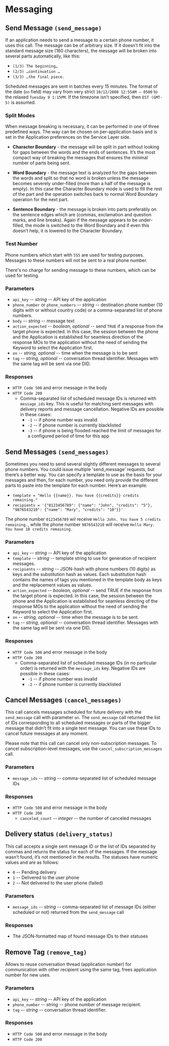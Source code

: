 Messaging
=========

Send Message `(send_message)`
-----------------------------

If an application needs to send a message to a certain phone number, it uses this call. The message can be of arbitrary size. If it doesn’t fit into the standard message size (160 characters), the message will be broken into several parts automatically, like this:

-   `(1/3) The beginning…`
-   `(2/3) …continuation …`
-   `(3/3) …the final piece.`

Scheduled messages are sent in batches every 15 minutes. The format of
the date (`on` field) may vary from very strict `10/12/2008 12:55AM —
0500` to the relaxed `Tuesday 9 1:15PM`. If the timezone isn’t
specified, then `EST (GMT-5)` is assumed.

### Split Modes

When message breaking is necessary, it can be performed in one of three
predefined ways. The way can be chosen on per-application basis and is
set in the Application preferences on the Service Layer side.

-   **Character Boundary** - the message will be split in part without
    looking for gaps between the words and the ends of sentences. It’s
    the most compact way of breaking the messages that ensures the
    minimal number of parts being sent.

-   **Word Boundary** - the message text is analyzed for the gaps between
    the words and split so that no word is broken unless the message
    becomes severely under-filled (more than a half of the message is
    empty). In this case the Character Boundary mode is used to fill the
    rest of the part and the operation switches back to normal Word
    Boundary operation for the next part.

-   **Sentence Boundary** - the message is broken into parts preferably on
    the sentence edges which are (commas, exclamation and question
    marks, and line breaks). Again if the message appears to be
    under-filled, the mode is switched to the Word Boundary and if even
    this doesn’t help, it is lowered to the Character Boundary.

### Test Number

Phone numbers which start with `555` are used for testing purposes.
Messages to these numbers will not be sent to a real phone number.

There's no charge for sending message to these numbers, which
can be used for testing.

### Parameters

-   `api_key` -- *string* -- API key of the application
-   `phone_number` or `phone_numbers` -- *string* -- destination phone number
    (10 digits with or without country code) or a comma-separated list
    of phone numbers.
-   `body` -- *string* -- message text
-   `action_expected` -- *boolean, optional* -- send `TRUE` if a response
    from the target phone is expected. In this case, the session between
    the phone and the Application is established for seamless direction
    of the response MOs to the application without the need of sending
    the Keyword to select the Application first.
-   `on` -- *string, optional* -- time when the message is to be sent
-   `tag` -- *string, optional* -- conversation thread identifier. Messages
    with the same tag will be sent via one DID.

### Responses

-   `HTTP Code 500` and error message in the body
-   `HTTP Code 200`
    -   Comma-separated list of scheduled message IDs is returned with
        `message_ids` key. This is useful for matching sent
        messages with delivery reports and message cancellation.
        Negative IDs are possible in these cases:
    	-   `-1` -- if phone number was invalid
        -   `-2` -- if phone number is currently blacklisted
        -   `-3` -- if phone is being flooded reached the limit of
            messages for a configured period of time for this app

Send Messages `(send_messages)`
-------------------------------

Sometimes you need to send several slightly different messages to
several phone numbers. You could issue multiple 'send_message'
requests, but there’s a better way. You can specify a template to
use as the basis for your messages and then, for each number, you need only provide the different parts to paste into the template for each number. Here’s an example:

-   `template = "Hello {{name}}. You have {{credits}} credits remaining."`
-   `recipients = '{"0123456789": {"name": "John", "credits": "5"},
    "9876543210": {"name": "Mary", "credits": "10"}}'`

The phone number `0123456789` wil receive `Hello John. You have 5 credits
remaining.`, while the phone number `9876543210` will receive `Hello Mary. You have 10 credits remaining.`

### Parameters

-   `api_key` -- *string* -- API key of the application
-   `template` -- *string* -- template string to use for generation of
    recipient messages.
-   `recipients` -- *string* -- JSON-hash with phone numbers (10 digits) as
    keys and the substitution hash as values. Each substitution hash
    contains the names of tags you mentioned in the template body as
    keys and the replacement values as values.
-   `action_expected` -- *boolean, optional* -- send TRUE if the response
    from the target phone is expected. In this case, the session between
    the phone and the Application is established for seamless directing
    of the response MOs to the application without the need of sending
    the Keyword to select the Application first.
-   `on` -- *string, optional* -- time when the message is to be sent.
-   `tag` -- *string, optional* -- conversation thread identifier. Messages
    with the same tag will be sent via one DID.

### Responses

-   `HTTP Code 500` and error message in the body
-   `HTTP Code 200`
    -   Comma-separated list of scheduled message IDs (in no particular
        order) is returned with the `message_ids` key. Negative IDs are
        possible in these cases:
        -   `-1` -- if phone number was invalid
        -   `-2` -- if phone number is currently blacklisted


Cancel Messages `(cancel_messages)`
-----------------------------------

This call cancels messages scheduled for future delivery with the
`send_message` call with parameter `on`. The `send_message` call returned
the list of IDs corresponding to all scheduled messages or parts of the
bigger message that didn’t fit into a single text message. You can use
these IDs to cancel future messages at any moment.

Please note that this call can cancel only non-subscription messages. To
cancel subscription-level messages, use the `cancel_subscription_messages`
call.

### Parameters

-   `message_ids` -- *string* -- comma-separated list of scheduled message
    IDs

### Responses

-   `HTTP Code 500` and error message in the body
-   `HTTP Code 200`
    -   `canceled_count` -- *integer* -- the number of canceled messages

Delivery status `(delivery_status)`
-----------------------------------

This call accepts a single sent message ID or the list of IDs separated
by commas and returns the status for each of the messages. If the
message wasn’t found, it’s not mentioned in the results. The statuses
have numeric values and are as follows:

-   `0` -- Pending delivery
-   `1` -- Delivered to the user phone
-   `2` -- Not delivered to the user phone (failed)

### Parameters

-   `message_ids` -- *string* -- comma-separated list of message IDs (either scheduled or not) returned from the `send_message` call

### Responses

-   The JSON-formatted map of found message IDs to their statuses

Remove Tag `(remove_tag)`
-------------------------

Allows to reuse conversation thread (application number) for
communication with other recipient using the same tag, frees application
number for new uses.

### Parameters

- `api_key` -- *string* -- API key of the application
- `phone_number` -- *string* -- phone number of message recipient.
- `tag` -- *string* -- conversation thread identifier.

### Responses

- `HTTP Code 500` and error message in the body
- `HTTP Code 200`
